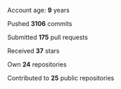 Account age: **9** years

Pushed **3106** commits

Submitted **175** pull requests

Received **37** stars

Own **24** repositories

Contributed to **25** public repositories
